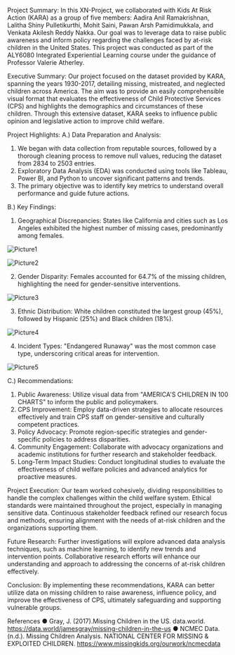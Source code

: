 Project Summary:
In this XN-Project, we collaborated with Kids At Risk Action (KARA) as a group of five members: Aadira Anil Ramakrishnan, Lalitha Shiny Pulletikurthi, Mohit Saini, Pawan Arsh Pamidimukkala, and Venkata Akilesh Reddy Nakka. Our goal was to leverage data to raise public awareness and inform policy regarding the challenges faced by at-risk children in the United States. This project was conducted as part of the ALY6080 Integrated Experiential Learning course under the guidance of Professor Valerie Atherley.

Executive Summary:
Our project focused on the dataset provided by KARA, spanning the years 1930-2017, detailing missing, mistreated, and neglected children across America. The aim was to provide an easily comprehensible visual format that evaluates the effectiveness of Child Protective Services (CPS) and highlights the demographics and circumstances of these children. Through this extensive dataset, KARA seeks to influence public opinion and legislative action to improve child welfare.

Project Highlights:
A.) Data Preparation and Analysis:
1. We began with data collection from reputable sources, followed by a thorough cleaning process to remove null values, reducing the dataset from 2834 to 2503 entries.
2. Exploratory Data Analysis (EDA) was conducted using tools like Tableau, Power BI, and Python to uncover significant patterns and trends.
3. The primary objective was to identify key metrics to understand overall performance and guide future actions.

B.) Key Findings:
1. Geographical Discrepancies: States like California and cities such as Los Angeles exhibited the highest number of missing cases, predominantly among females.

![Picture1](https://github.com/Mohit7310/Enhancing_Child_Protection_through_Data-Driven_Insights--A-Comprehensive_Analysis_with_KARA/assets/168474974/c2ff2cc3-e884-4c01-9a28-0641199390fd)

![Picture2](https://github.com/Mohit7310/Enhancing_Child_Protection_through_Data-Driven_Insights--A-Comprehensive_Analysis_with_KARA/assets/168474974/0c82b1ea-02b8-4cc0-803d-3f9d2ad6ae6b)

2. Gender Disparity: Females accounted for 64.7% of the missing children, highlighting the need for gender-sensitive interventions.

![Picture3](https://github.com/Mohit7310/Enhancing_Child_Protection_through_Data-Driven_Insights--A-Comprehensive_Analysis_with_KARA/assets/168474974/3ede03d6-fa12-4bde-b1f3-5c28349cac87)

3. Ethnic Distribution: White children constituted the largest group (45%), followed by Hispanic (25%) and Black children (18%).

![Picture4](https://github.com/Mohit7310/Enhancing_Child_Protection_through_Data-Driven_Insights--A-Comprehensive_Analysis_with_KARA/assets/168474974/14a12d12-1cf1-4386-85fc-c8bf37fbfad8)

4. Incident Types: "Endangered Runaway" was the most common case type, underscoring critical areas for intervention.

![Picture5](https://github.com/Mohit7310/Enhancing_Child_Protection_through_Data-Driven_Insights--A-Comprehensive_Analysis_with_KARA/assets/168474974/ae830c44-1ebc-4ab6-8227-5a7d398870fd)

C.) Recommendations:
1. Public Awareness: Utilize visual data from "AMERICA'S CHILDREN IN 100 CHARTS" to inform the public and policymakers.
2. CPS Improvement: Employ data-driven strategies to allocate resources effectively and train CPS staff on gender-sensitive and culturally competent practices.
3. Policy Advocacy: Promote region-specific strategies and gender-specific policies to address disparities.
4. Community Engagement: Collaborate with advocacy organizations and academic institutions for further research and stakeholder feedback.
5. Long-Term Impact Studies: Conduct longitudinal studies to evaluate the effectiveness of child welfare policies and advanced analytics for proactive measures.

Project Execution:
Our team worked cohesively, dividing responsibilities to handle the complex challenges within the child welfare system. Ethical standards were maintained throughout the project, especially in managing sensitive data. Continuous stakeholder feedback refined our research focus and methods, ensuring alignment with the needs of at-risk children and the organizations supporting them.

Future Research:
Further investigations will explore advanced data analysis techniques, such as machine learning, to identify new trends and intervention points. Collaborative research efforts will enhance our understanding and approach to addressing the concerns of at-risk children effectively.

Conclusion:
By implementing these recommendations, KARA can better utilize data on missing children to raise awareness, influence policy, and improve the effectiveness of CPS, ultimately safeguarding and supporting vulnerable groups.

References
●	Gray, J.	(2017).Missing	Children	in	the	US.	data.world. https://data.world/jamesgray/missing-children-in-the-us
●	NCMEC Data. (n.d.). Missing Children Analysis. NATIONAL CENTER FOR MISSING	&	EXPLOITED	CHILDREN.
https://www.missingkids.org/ourwork/ncmecdata
